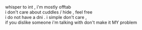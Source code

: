 <p>
  whisper to int , i'm mostly offtab <br>
  i don't care about cuddles / hide , feel free <br>
  i do not have a dni . i simple don't care , <br>
  if you dislike someone i'm talking with don't make it MY problem <br>
</p>
